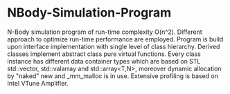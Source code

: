 # NBody-Simulation-Program
N-Body simulation program of run-time complexity O(n^2). Different approach to optimize run-time performance are employed.
Program is build upon interface implementation with single level of class hierarchy. Derived classes implement abstract class pure 
virtual functions.
Every class instance has different data container types which are based on STL std::vector, std::valarray and std::array<T,N>, moreover
dynamic allocation by "naked" new and _mm_malloc is in use.
Extensive profiling is based on Intel VTune Amplifier.
